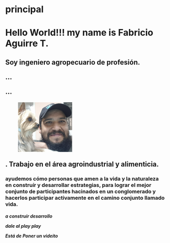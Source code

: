 # principal
<!Doctype html>
<head>
</head>
<body><p><h1>Hello World!!! my name is Fabricio Aguirre T.
  </h1></p><h2>Soy ingeniero agropecuario de profesión.
  <p>...</p>
  <p>...</p>
  <figure class="_fig1"><img src="images/page1pic1.png" alt="">
  </figure>. Trabajo en el área agroindustrial y alimenticia.</h2></p>
  <p><h3>ayudemos cómo personas  que amen a la vida y la naturaleza en construír y desarrollar estrategias, para lograr  el mejor conjunto de participantes hacinados en un conglomerado y hacerlos participar activamente en el camino conjunto llamado vida. </h3></p>
  <p><h5>a construir desarrollo </h5</p>
  <p><audiocontrols></audiocontrols>dale al play play</p>
  <foot>Está de Poner un videito</foot>
</body>
</html>
